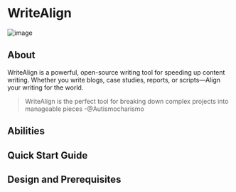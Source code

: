# WriteAlign
![image](https://github.com/Autismocharismo/WriteAlign/assets/45924118/c7aafec4-db86-41d6-b79d-9453051cd53b)



## About
WriteAlign is a powerful, open-source writing tool for speeding up content writing. Whether you write blogs, case studies, reports, or scripts&mdash;Align your writing for the world.
> WriteAlign is the perfect tool for breaking down complex projects into manageable pieces -@Autismocharismo
## Abilities



## Quick Start Guide



## Design and Prerequisites
